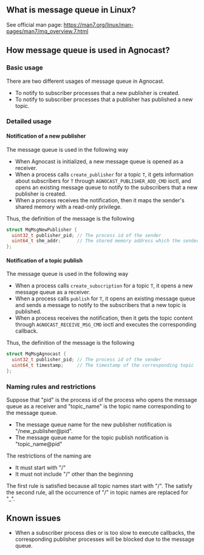 ## What is message queue in Linux?

See official man page: <https://man7.org/linux/man-pages/man7/mq_overview.7.html>

## How message queue is used in Agnocast?

### Basic usage

There are two different usages of message queue in Agnocast.

- To notify to subscriber processes that a new publisher is created.
- To notify to subscriber processes that a publisher has published a new topic.

### Detailed usage

#### Notification of a new publisher

The message queue is used in the following way

- When Agnocast is initialized, a new message queue is opened as a receiver.
- When a process calls `create_publisher` for a topic `T`, it gets information about subscribers for `T` through `AGNOCAST_PUBLISHER_ADD_CMD` ioctl, and opens an existing message queue to notify to the subscribers that a new publisher is created.
- When a process receives the notification, then it maps the sender's shared memory with a read-only privilege.

Thus, the definition of the message is the following

```c
struct MqMsgNewPublisher {
  uint32_t publisher_pid; // The process id of the sender
  uint64_t shm_addr;      // The shared memory address which the sender has a writable privilege
};
```

#### Notification of a topic publish

The message queue is used in the following way

- When a process calls `create_subscription` for a topic `T`, it opens a new message queue as a receiver.
- When a process calls `publish` for `T`, it opens an existing message queue and sends a message to notify to the subscribers that a new topic is published.
- When a process receives the notification, then it gets the topic content through `AGNOCAST_RECEIVE_MSG_CMD` ioctl and executes the corresponding callback.

Thus, the definition of the message is the following

```c
struct MqMsgAgnocast {
  uint32_t publisher_pid; // The process id of the sender
  uint64_t timestamp;     // The timestamp of the corresponding topic
};
```

### Naming rules and restrictions

Suppose that "pid" is the process id of the process who opens the message queue as a receiver and "topic_name" is the topic name corresponding to the message queue.

- The message queue name for the new publisher notification is "/new_publisher@pid".
- The message queue name for the topic publish notification is "topic_name@pid"

The restrictions of the naming are

- It must start with "/"
- It must not include "/" other than the beginning

The first rule is satisfied because all topic names start with "/".
The satisfy the second rule, all the occurrence of "/" in topic names are replaced for "_".

## Known issues

- When a subscriber process dies or is too slow to execute callbacks, the corresponding publisher processes will be blocked due to the message queue.
